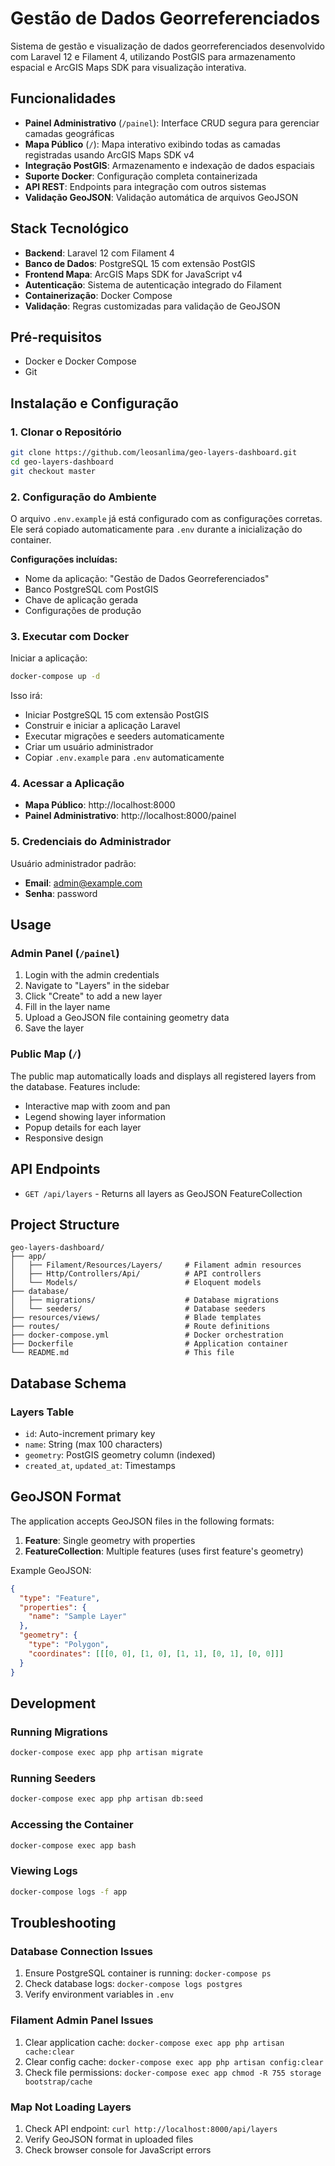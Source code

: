 # Gestão de Dados Georreferenciados

Sistema de gestão e visualização de dados georreferenciados desenvolvido com Laravel 12 e Filament 4, utilizando PostGIS para armazenamento espacial e ArcGIS Maps SDK para visualização interativa.

## Funcionalidades

- **Painel Administrativo** (`/painel`): Interface CRUD segura para gerenciar camadas geográficas
- **Mapa Público** (`/`): Mapa interativo exibindo todas as camadas registradas usando ArcGIS Maps SDK v4
- **Integração PostGIS**: Armazenamento e indexação de dados espaciais
- **Suporte Docker**: Configuração completa containerizada
- **API REST**: Endpoints para integração com outros sistemas
- **Validação GeoJSON**: Validação automática de arquivos GeoJSON

## Stack Tecnológico

- **Backend**: Laravel 12 com Filament 4
- **Banco de Dados**: PostgreSQL 15 com extensão PostGIS
- **Frontend Mapa**: ArcGIS Maps SDK for JavaScript v4
- **Autenticação**: Sistema de autenticação integrado do Filament
- **Containerização**: Docker Compose
- **Validação**: Regras customizadas para validação de GeoJSON

## Pré-requisitos

- Docker e Docker Compose
- Git

## Instalação e Configuração

### 1. Clonar o Repositório

```bash
git clone https://github.com/leosanlima/geo-layers-dashboard.git
cd geo-layers-dashboard
git checkout master
```

### 2. Configuração do Ambiente

O arquivo `.env.example` já está configurado com as configurações corretas. Ele será copiado automaticamente para `.env` durante a inicialização do container.

**Configurações incluídas:**
- Nome da aplicação: "Gestão de Dados Georreferenciados"
- Banco PostgreSQL com PostGIS
- Chave de aplicação gerada
- Configurações de produção

### 3. Executar com Docker

Iniciar a aplicação:

```bash
docker-compose up -d
```

Isso irá:
- Iniciar PostgreSQL 15 com extensão PostGIS
- Construir e iniciar a aplicação Laravel
- Executar migrações e seeders automaticamente
- Criar um usuário administrador
- Copiar `.env.example` para `.env` automaticamente

### 4. Acessar a Aplicação

- **Mapa Público**: http://localhost:8000
- **Painel Administrativo**: http://localhost:8000/painel

### 5. Credenciais do Administrador

Usuário administrador padrão:
- **Email**: admin@example.com
- **Senha**: password

## Usage

### Admin Panel (`/painel`)

1. Login with the admin credentials
2. Navigate to "Layers" in the sidebar
3. Click "Create" to add a new layer
4. Fill in the layer name
5. Upload a GeoJSON file containing geometry data
6. Save the layer

### Public Map (`/`)

The public map automatically loads and displays all registered layers from the database. Features include:

- Interactive map with zoom and pan
- Legend showing layer information
- Popup details for each layer
- Responsive design

## API Endpoints

- `GET /api/layers` - Returns all layers as GeoJSON FeatureCollection

## Project Structure

```
geo-layers-dashboard/
├── app/
│   ├── Filament/Resources/Layers/     # Filament admin resources
│   ├── Http/Controllers/Api/          # API controllers
│   └── Models/                        # Eloquent models
├── database/
│   ├── migrations/                    # Database migrations
│   └── seeders/                       # Database seeders
├── resources/views/                   # Blade templates
├── routes/                            # Route definitions
├── docker-compose.yml                 # Docker orchestration
├── Dockerfile                         # Application container
└── README.md                          # This file
```

## Database Schema

### Layers Table

- `id`: Auto-increment primary key
- `name`: String (max 100 characters)
- `geometry`: PostGIS geometry column (indexed)
- `created_at`, `updated_at`: Timestamps

## GeoJSON Format

The application accepts GeoJSON files in the following formats:

1. **Feature**: Single geometry with properties
2. **FeatureCollection**: Multiple features (uses first feature's geometry)

Example GeoJSON:

```json
{
  "type": "Feature",
  "properties": {
    "name": "Sample Layer"
  },
  "geometry": {
    "type": "Polygon",
    "coordinates": [[[0, 0], [1, 0], [1, 1], [0, 1], [0, 0]]]
  }
}
```

## Development

### Running Migrations

```bash
docker-compose exec app php artisan migrate
```

### Running Seeders

```bash
docker-compose exec app php artisan db:seed
```

### Accessing the Container

```bash
docker-compose exec app bash
```

### Viewing Logs

```bash
docker-compose logs -f app
```

## Troubleshooting

### Database Connection Issues

1. Ensure PostgreSQL container is running: `docker-compose ps`
2. Check database logs: `docker-compose logs postgres`
3. Verify environment variables in `.env`

### Filament Admin Panel Issues

1. Clear application cache: `docker-compose exec app php artisan cache:clear`
2. Clear config cache: `docker-compose exec app php artisan config:clear`
3. Check file permissions: `docker-compose exec app chmod -R 755 storage bootstrap/cache`

### Map Not Loading Layers

1. Check API endpoint: `curl http://localhost:8000/api/layers`
2. Verify GeoJSON format in uploaded files
3. Check browser console for JavaScript errors



